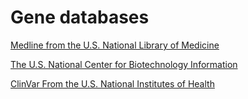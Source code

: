 [//]: # (source: ?)
[//]: # (tags: genetics links)

# Gene databases

[Medline from the U.S. National Library of Medicine](https://medlineplus.gov/genetics/gene/)

[The U.S. National Center for Biotechnology Information](https://www.ncbi.nlm.nih.gov/gene)

[ClinVar From the U.S. National Institutes of Health](https://www.ncbi.nlm.nih.gov/clinvar/)

